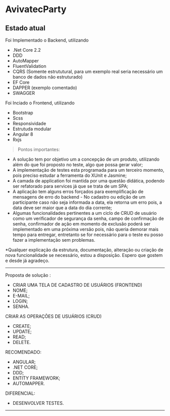# AvivatecParty

## Estado atual
 
 Foi Implementado o Backend, utilizando
 * .Net Core 2.2
 * DDD
 * AutoMapper
 * FluentValidation
 * CQRS (Somente estrututural, para um exemplo real seria necessário um banco de dados não estruturado)
 * EF Core
 * DAPPER (exemplo comentado)
 * SWAGGER
 
 Foi Inciado o Frontend, utilizando
* Bootstrap
* Scss
* Responsividade
* Estrutuda modular
* Angular 8
* Rxjs
 
> Pontos importantes: 
* A solução tem por objetivo um a concepção de um produto, utilizando além do que foi proposto no teste, algo que possa gerar valor;
* A implementação de testes esta programada para um terceiro momento, pois preciso estudar a ferramenta do XUnit e Jasmine;
* A camada de application foi mantida por uma questão didática, podendo ser refatorado para services já que se trata de um SPA;
* A aplicação tem alguns erros forçados para exemplificação de mensagens de erro do backend - No cadastro ou edição de um participante caso não seja informada a data, ela retorna um erro pois, a data deve ser maior que a data do dia corrente;
* Algumas funcionalidades pertinentes a um ciclo de CRUD de usuário como um verificador de segurança da senha, campo de confirmação de senha, confirmador de ação em momento de exclusão poderá ser implementado em uma próxima versão pois, não queria demorar mais tempo para entregar, entretanto se for necessário para o teste eu posso fazer a implementação sem problemas.

*Qualquer explicação da estrutura, documentação, alteração ou criação de nova funcionalidade se necessário, estou a disposição. Espero que gostem e desde já agradeço.

 
<hr>

Proposta de solução :
- CRIAR UMA TELA DE CADASTRO DE USUÁRIOS (FRONTEND)
- NOME;
- E-MAIL;
- LOGIN;
- SENHA.

CRIAR AS OPERAÇÕES DE USUÁRIOS (CRUD)
- CREATE;
- UPDATE;
- READ;
- DELETE.

RECOMENDADO:
- ANGULAR;
- .NET CORE;
- DDD;
- ENTITY FRAMEWORK;
- AUTOMAPPER.

DIFERENCIAL:
- DESENVOLVER TESTES.

<hr>
 
 
